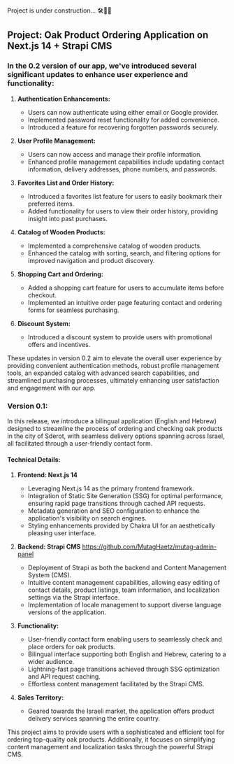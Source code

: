 Project is under construction... 🛠️👷‍♂️

## Project: Oak Product Ordering Application on Next.js 14 + Strapi CMS

### In the 0.2 version of our app, we've introduced several significant updates to enhance user experience and functionality:

1. **Authentication Enhancements:**

   - Users can now authenticate using either email or Google provider.
   - Implemented password reset functionality for added convenience.
   - Introduced a feature for recovering forgotten passwords securely.

2. **User Profile Management:**

   - Users can now access and manage their profile information.
   - Enhanced profile management capabilities include updating contact information, delivery addresses, phone numbers, and passwords.

3. **Favorites List and Order History:**

   - Introduced a favorites list feature for users to easily bookmark their preferred items.
   - Added functionality for users to view their order history, providing insight into past purchases.

4. **Catalog of Wooden Products:**

   - Implemented a comprehensive catalog of wooden products.
   - Enhanced the catalog with sorting, search, and filtering options for improved navigation and product discovery.

5. **Shopping Cart and Ordering:**

   - Added a shopping cart feature for users to accumulate items before checkout.
   - Implemented an intuitive order page featuring contact and ordering forms for seamless purchasing.

6. **Discount System:**
   - Introduced a discount system to provide users with promotional offers and incentives.

These updates in version 0.2 aim to elevate the overall user experience by providing convenient authentication methods, robust profile management tools, an expanded catalog with advanced search capabilities, and streamlined purchasing processes, ultimately enhancing user satisfaction and engagement with our app.

### Version 0.1:

In this release, we introduce a bilingual application (English and Hebrew)
designed to streamline the process of ordering and checking oak products in the
city of Sderot, with seamless delivery options spanning across Israel, all
facilitated through a user-friendly contact form.

#### Technical Details:

1. **Frontend: Next.js 14**

   - Leveraging Next.js 14 as the primary frontend framework.
   - Integration of Static Site Generation (SSG) for optimal performance,
     ensuring rapid page transitions through cached API requests.
   - Metadata generation and SEO configuration to enhance the application's
     visibility on search engines.
   - Styling enhancements provided by Chakra UI for an aesthetically pleasing
     user interface.

2. **Backend: Strapi CMS** https://github.com/MutagHaetz/mutag-admin-panel

   - Deployment of Strapi as both the backend and Content Management System
     (CMS).
   - Intuitive content management capabilities, allowing easy editing of contact
     details, product listings, team information, and localization settings via
     the Strapi interface.
   - Implementation of locale management to support diverse language versions of
     the application.

3. **Functionality:**

   - User-friendly contact form enabling users to seamlessly check and place
     orders for oak products.
   - Bilingual interface supporting both English and Hebrew, catering to a wider
     audience.
   - Lightning-fast page transitions achieved through SSG optimization and API
     request caching.
   - Effortless content management facilitated by the Strapi CMS.

4. **Sales Territory:**
   - Geared towards the Israeli market, the application offers product delivery
     services spanning the entire country.

This project aims to provide users with a sophisticated and efficient tool for
ordering top-quality oak products. Additionally, it focuses on simplifying
content management and localization tasks through the powerful Strapi CMS.

